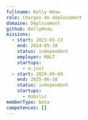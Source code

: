 ```yaml
---
fullname: Kelly Héau
role: Chargée de déploiement
domaine: Déploiement
github: KellyHeau
missions:
  - start: 2023-01-13
    end: 2024-05-30
    status: independent
    employer: MALT
    startups:
      - a-just
  - start: 2024-09-09
    end: 2025-06-30
    status: independent
    startups:
      - mobilic
memberType: beta
competences: []
---
```

